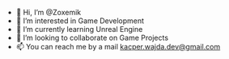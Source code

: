 - 👋 Hi, I’m @Zoxemik
- 👀 I’m interested in Game Development
- 🌱 I’m currently learning Unreal Engine
- 💞️ I’m looking to collaborate on Game Projects
- 📫 You can reach me by a mail kacper.wajda.dev@gmail.com

<!---
Zoxemik/Zoxemik is a ✨ special ✨ repository because its `README.md` (this file) appears on your GitHub profile.
You can click the Preview link to take a look at your changes.
--->
